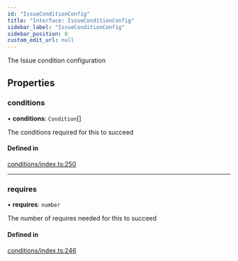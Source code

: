```yaml
---
id: "IssueConditionConfig"
title: "Interface: IssueConditionConfig"
sidebar_label: "IssueConditionConfig"
sidebar_position: 0
custom_edit_url: null
---
```


The Issue condition configuration

## Properties

### conditions

• **conditions**: `Condition`[]

The conditions required for this to succeed

#### Defined in

[conditions/index.ts:250](https://github.com/Videndum/Convential-PR-Releases/blob/377fcdd/src/conditions/index.ts#L250)

___

### requires

• **requires**: `number`

The number of requires needed for this to succeed

#### Defined in

[conditions/index.ts:246](https://github.com/Videndum/Convential-PR-Releases/blob/377fcdd/src/conditions/index.ts#L246)
